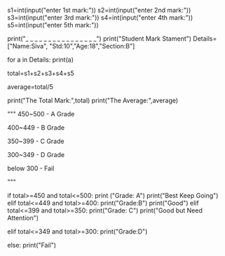 
s1=int(input("enter 1st mark:"))
s2=int(input("enter 2nd mark:"))
s3=int(input("enter 3rd mark:"))
s4=int(input("enter 4th mark:"))
s5=int(input("enter 5th mark:"))


print("_ _ _ _ _ _ _ _ _ _ _ _ _ _ _ _")
print("Student Mark Stament")
Details=["Name:Siva", "Std:10","Age:18","Section:B"]

for a in Details:
    print(a)


total=s1+s2+s3+s4+s5

average=total/5

print("The Total Mark:",total)
print("The Average:",average)

"""
450~500 - A Grade

400~449 - B Grade

350~399 - C Grade

300~349 - D Grade

below 300 - Fail

"""

if total>=450 and total<=500:
    print ("Grade: A")
    print("Best Keep Going")
elif total<=449 and total>=400:
    print("Grade:B")
    print("Good")
elif total<=399 and total>=350:
    print("Grade: C")
    print("Good but Need Attention")
    
elif total<=349 and total>=300:
    print("Grade:D")
    
else:
    print("Fail")
